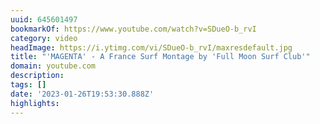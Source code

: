```yaml
---
uuid: 645601497
bookmarkOf: https://www.youtube.com/watch?v=SDueO-b_rvI
category: video
headImage: https://i.ytimg.com/vi/SDueO-b_rvI/maxresdefault.jpg
title: "'MAGENTA' - A France Surf Montage by 'Full Moon Surf Club'"
domain: youtube.com
description:
tags: []
date: '2023-01-26T19:53:30.888Z'
highlights:
---
```



